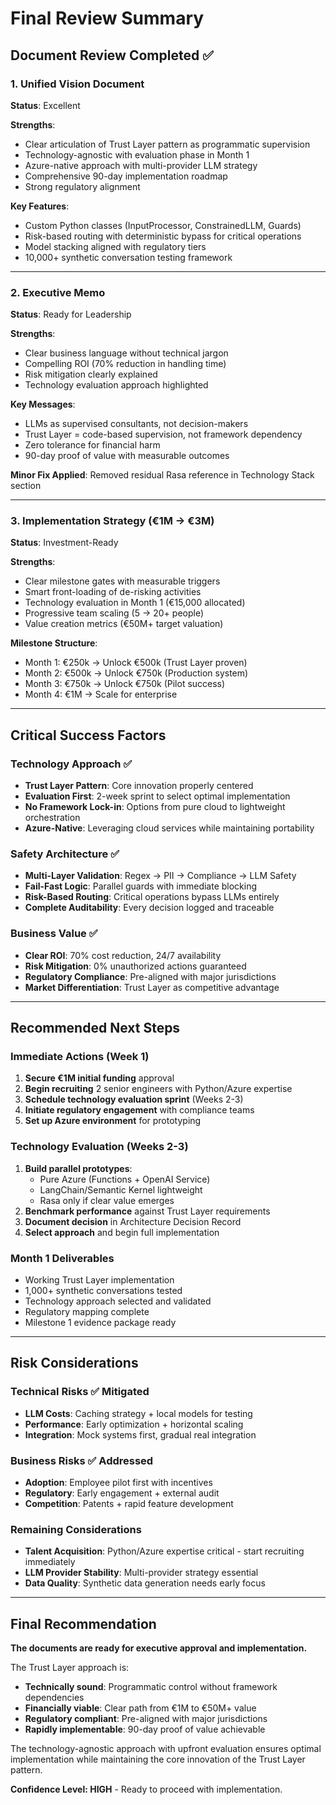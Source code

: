 # Final Review Summary

## Document Review Completed ✅

### 1. Unified Vision Document
**Status**: Excellent

**Strengths**:
- Clear articulation of Trust Layer pattern as programmatic supervision
- Technology-agnostic with evaluation phase in Month 1
- Azure-native approach with multi-provider LLM strategy
- Comprehensive 90-day implementation roadmap
- Strong regulatory alignment

**Key Features**:
- Custom Python classes (InputProcessor, ConstrainedLLM, Guards)
- Risk-based routing with deterministic bypass for critical operations
- Model stacking aligned with regulatory tiers
- 10,000+ synthetic conversation testing framework

---

### 2. Executive Memo
**Status**: Ready for Leadership

**Strengths**:
- Clear business language without technical jargon
- Compelling ROI (70% reduction in handling time)
- Risk mitigation clearly explained
- Technology evaluation approach highlighted

**Key Messages**:
- LLMs as supervised consultants, not decision-makers
- Trust Layer = code-based supervision, not framework dependency
- Zero tolerance for financial harm
- 90-day proof of value with measurable outcomes

**Minor Fix Applied**: Removed residual Rasa reference in Technology Stack section

---

### 3. Implementation Strategy (€1M → €3M)
**Status**: Investment-Ready

**Strengths**:
- Clear milestone gates with measurable triggers
- Smart front-loading of de-risking activities
- Technology evaluation in Month 1 (€15,000 allocated)
- Progressive team scaling (5 → 20+ people)
- Value creation metrics (€50M+ target valuation)

**Milestone Structure**:
- Month 1: €250k → Unlock €500k (Trust Layer proven)
- Month 2: €500k → Unlock €750k (Production system)
- Month 3: €750k → Unlock €750k (Pilot success)
- Month 4: €1M → Scale for enterprise

---

## Critical Success Factors

### Technology Approach ✅
- **Trust Layer Pattern**: Core innovation properly centered
- **Evaluation First**: 2-week sprint to select optimal implementation
- **No Framework Lock-in**: Options from pure cloud to lightweight orchestration
- **Azure-Native**: Leveraging cloud services while maintaining portability

### Safety Architecture ✅
- **Multi-Layer Validation**: Regex → PII → Compliance → LLM Safety
- **Fail-Fast Logic**: Parallel guards with immediate blocking
- **Risk-Based Routing**: Critical operations bypass LLMs entirely
- **Complete Auditability**: Every decision logged and traceable

### Business Value ✅
- **Clear ROI**: 70% cost reduction, 24/7 availability
- **Risk Mitigation**: 0% unauthorized actions guaranteed
- **Regulatory Compliance**: Pre-aligned with major jurisdictions
- **Market Differentiation**: Trust Layer as competitive advantage

---

## Recommended Next Steps

### Immediate Actions (Week 1)
1. **Secure €1M initial funding** approval
2. **Begin recruiting** 2 senior engineers with Python/Azure expertise
3. **Schedule technology evaluation sprint** (Weeks 2-3)
4. **Initiate regulatory engagement** with compliance teams
5. **Set up Azure environment** for prototyping

### Technology Evaluation (Weeks 2-3)
1. **Build parallel prototypes**:
   - Pure Azure (Functions + OpenAI Service)
   - LangChain/Semantic Kernel lightweight
   - Rasa only if clear value emerges
2. **Benchmark performance** against Trust Layer requirements
3. **Document decision** in Architecture Decision Record
4. **Select approach** and begin full implementation

### Month 1 Deliverables
- Working Trust Layer implementation
- 1,000+ synthetic conversations tested
- Technology approach selected and validated
- Regulatory mapping complete
- Milestone 1 evidence package ready

---

## Risk Considerations

### Technical Risks ✅ Mitigated
- **LLM Costs**: Caching strategy + local models for testing
- **Performance**: Early optimization + horizontal scaling
- **Integration**: Mock systems first, gradual real integration

### Business Risks ✅ Addressed
- **Adoption**: Employee pilot first with incentives
- **Regulatory**: Early engagement + external audit
- **Competition**: Patents + rapid feature development

### Remaining Considerations
- **Talent Acquisition**: Python/Azure expertise critical - start recruiting immediately
- **LLM Provider Stability**: Multi-provider strategy essential
- **Data Quality**: Synthetic data generation needs early focus

---

## Final Recommendation

**The documents are ready for executive approval and implementation.**

The Trust Layer approach is:
- **Technically sound**: Programmatic control without framework dependencies
- **Financially viable**: Clear path from €1M to €50M+ value
- **Regulatory compliant**: Pre-aligned with major jurisdictions
- **Rapidly implementable**: 90-day proof of value achievable

The technology-agnostic approach with upfront evaluation ensures optimal implementation while maintaining the core innovation of the Trust Layer pattern.

**Confidence Level: HIGH** - Ready to proceed with implementation.